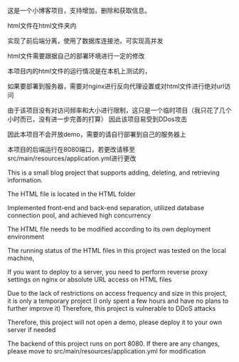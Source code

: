 这是一个小博客项目，支持增加，删除和获取信息。

html文件在html文件夹内

实现了前后端分离，使用了数据库连接池，可实现高并发

html文件需要跟据自己的部署环境进行一定的修改

本项目内的html文件的运行情况是在本机上测试的，

如果要部署到服务器，需要对nginx进行反向代理设置或对html文件进行绝对url访问

由于该项目没有对访问频率和大小进行限制，这只是一个临时项目（我只花了几个小时而已，没有进一步完善的打算）
因此该项目易受到DDos攻击

因此本项目不会开放demo，需要的请自行部署到自己的服务器上

本项目的后端运行在8080端口，若更改请移至src/main/resources/application.yml进行更改

This is a small blog project that supports adding, deleting, and retrieving information.

The HTML file is located in the HTML folder

Implemented front-end and back-end separation, utilized database connection pool, and achieved high concurrency

The HTML file needs to be modified according to its own deployment environment

The running status of the HTML files in this project was tested on the local machine,

If you want to deploy to a server, you need to perform reverse proxy settings on nginx or absolute URL access on HTML files

Due to the lack of restrictions on access frequency and size in this project, it is only a temporary project (I only spent a few hours and have no plans to further improve it)
Therefore, this project is vulnerable to DDoS attacks

Therefore, this project will not open a demo, please deploy it to your own server if needed

The backend of this project runs on port 8080. If there are any changes, please move to src/main/resources/application.yml for modification